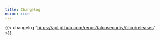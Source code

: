 ```yaml
---
title: Changelog
notoc: true
---
```


{{< changelog "https://api.github.com/repos/falcosecurity/falco/releases" >}}
